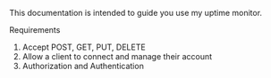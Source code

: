 This documentation is intended to guide you use my uptime monitor.

Requirements
1) Accept POST, GET, PUT, DELETE
2) Allow a client to connect and manage their account
3) Authorization and Authentication